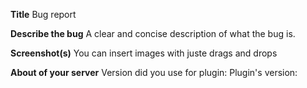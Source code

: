 **Title**
Bug report

**Describe the bug**
A clear and concise description of what the bug is.

**Screenshot(s)**
You can insert images with juste drags and drops

**About of your server**
Version did you use for plugin:
Plugin's version:

